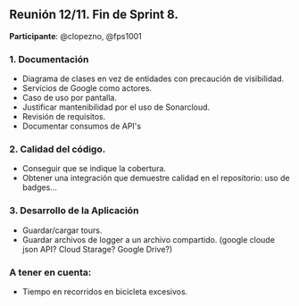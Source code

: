## Reunión 12/11. Fin de Sprint 8.

**Participante**: @clopezno, @fps1001

### 1. Documentación
- Diagrama de clases en vez de entidades con precaución de visibilidad.
- Servicios de Google como actores.
- Caso de uso por pantalla.
- Justificar mantenibilidad por el uso de Sonarcloud.
- Revisión de requisitos.
- Documentar consumos de API's

### 2. Calidad del código.
- Conseguir que se indique la cobertura.
- Obtener una integración que demuestre calidad en el repositorio: uso de badges...

### 3. Desarrollo de la Aplicación
- Guardar/cargar tours.
- Guardar archivos de logger a un archivo compartido. (google cloude json API? Cloud Starage? Google Drive?)

### A tener en cuenta:
- Tiempo en recorridos en bicicleta excesivos.

